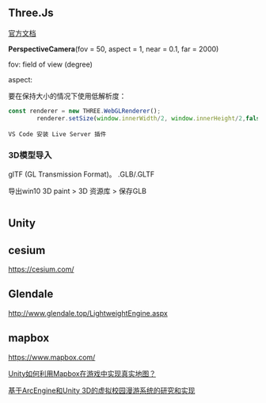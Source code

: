 ## Three.Js

[官方文档](https://threejs.org/docs)

**PerspectiveCamera**(fov = 50, aspect = 1, near = 0.1, far = 2000)

fov: field of view (degree)

aspect: 

要在保持大小的情况下使用低解析度：

```js
const renderer = new THREE.WebGLRenderer();
        renderer.setSize(window.innerWidth/2, window.innerHeight/2,false); // updateStyle =false
```

```
VS Code 安装 Live Server 插件
```



### 3D模型导入

glTF (GL Transmission Format)。 .GLB/.GLTF

导出win10 3D paint > 3D 资源库 > 保存GLB

```js

```



## Unity



## cesium

https://cesium.com/



## Glendale

http://www.glendale.top/LightweightEngine.aspx



## mapbox

https://www.mapbox.com/



[Unity如何利用Mapbox在游戏中实现真实地图？](https://mp.weixin.qq.com/s?__biz=MzU5MjQ1NTEwOA==&mid=2247490461&idx=1&sn=0c77a2b1fbb4d42a4ef503e433c39a0d&source=41#wechat_redirect)



[基于ArcEngine和Unity 3D的虚拟校园漫游系统的研究和实现](http://www.doc88.com/p-9723796446936.html)